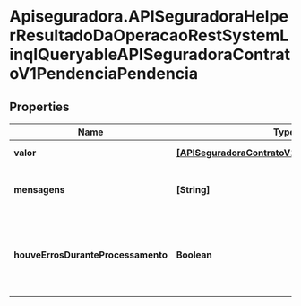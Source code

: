 # Apiseguradora.APISeguradoraHelperResultadoDaOperacaoRestSystemLinqIQueryableAPISeguradoraContratoV1PendenciaPendencia

## Properties
Name | Type | Description | Notes
------------ | ------------- | ------------- | -------------
**valor** | [**[APISeguradoraContratoV1PendenciaPendencia]**](APISeguradoraContratoV1PendenciaPendencia.md) | Valor da Operação | [optional] 
**mensagens** | **[String]** | Mensagens de contexto da operação | [optional] 
**houveErrosDuranteProcessamento** | **Boolean** | Indicador se a operação foi concluída com sucesso | [optional] 



